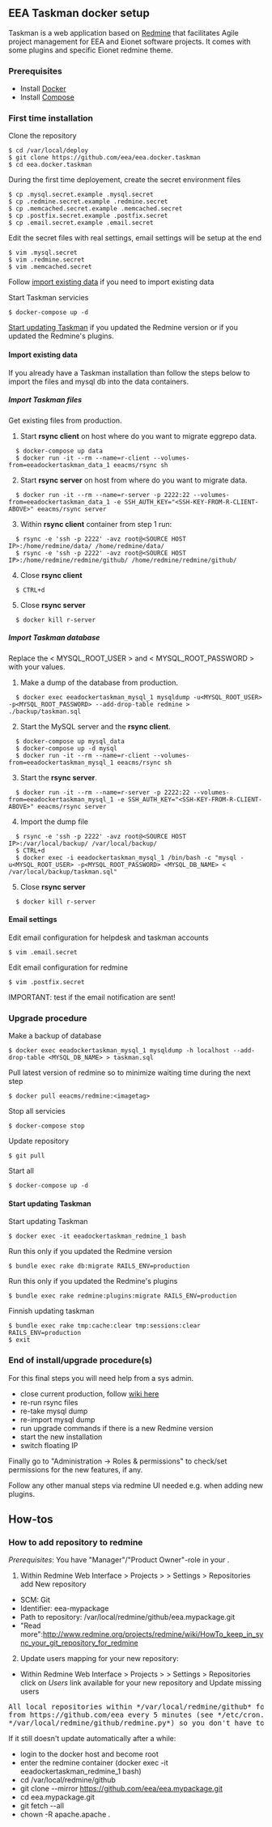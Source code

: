 ## EEA Taskman docker setup
Taskman is a web application based on [Redmine](http://www.redmine.org) that facilitates Agile project management for EEA and Eionet software projects. It comes with some plugins and specific Eionet redmine theme.

### Prerequisites

- Install [Docker](https://docs.docker.com/installation/)
- Install [Compose](https://docs.docker.com/compose/install/)

### First time installation

Clone the repository

    $ cd /var/local/deploy
    $ git clone https://github.com/eea/eea.docker.taskman
    $ cd eea.docker.taskman

During the first time deployement, create the secret environment files

    $ cp .mysql.secret.example .mysql.secret
    $ cp .redmine.secret.example .redmine.secret
    $ cp .memcached.secret.example .memcached.secret
    $ cp .postfix.secret.example .postfix.secret
    $ cp .email.secret.example .email.secret

Edit the secret files with real settings, email settings will be setup at the end

    $ vim .mysql.secret
    $ vim .redmine.secret
    $ vim .memcached.secret

Follow [import existing data](#import-existing-data) if you need to import existing data

Start Taskman servicies

    $ docker-compose up -d

[Start updating Taskman](#start-updating-taskman) if you updated the Redmine version or if you updated the Redmine's plugins.

#### Import existing data

If you already have a Taskman installation than follow the steps below to import the files and mysql db into the data containers.

##### Import Taskman files

Get existing files from production.

1. Start **rsync client** on host where do you want to migrate eggrepo data.

  ```
    $ docker-compose up data
    $ docker run -it --rm --name=r-client --volumes-from=eeadockertaskman_data_1 eeacms/rsync sh
  ```

2. Start **rsync server** on host from where do you want to migrate data.

  ```
    $ docker run -it --rm --name=r-server -p 2222:22 --volumes-from=eeadockertaskman_data_1 -e SSH_AUTH_KEY="<SSH-KEY-FROM-R-CLIENT-ABOVE>" eeacms/rsync server
  ```

3. Within **rsync client** container from step 1 run:

  ```
    $ rsync -e 'ssh -p 2222' -avz root@<SOURCE HOST IP>:/home/redmine/data/ /home/redmine/data/
    $ rsync -e 'ssh -p 2222' -avz root@<SOURCE HOST IP>:/home/redmine/redmine/github/ /home/redmine/redmine/github/
  ```

4. Close **rsync client**

  ```
    $ CTRL+d
  ```

5. Close **rsync server**

  ```
    $ docker kill r-server
  ```

##### Import Taskman database

Replace the < MYSQL_ROOT_USER > and < MYSQL_ROOT_PASSWORD > with your values.

1. Make a dump of the database from production.

  ```
    $ docker exec eeadockertaskman_mysql_1 mysqldump -u<MYSQL_ROOT_USER> -p<MYSQL_ROOT_PASSWORD> --add-drop-table redmine > ./backup/taskman.sql
  ```

2. Start the MySQL server and the **rsync client**.

  ```
    $ docker-compose up mysql_data
    $ docker-compose up -d mysql
    $ docker run -it --rm --name=r-client --volumes-from=eeadockertaskman_mysql_1 eeacms/rsync sh
  ```

3. Start the **rsync server**.

  ```
    $ docker run -it --rm --name=r-server -p 2222:22 --volumes-from=eeadockertaskman_mysql_1 -e SSH_AUTH_KEY="<SSH-KEY-FROM-R-CLIENT-ABOVE>" eeacms/rsync server
  ```

4. Import the dump file

  ```
    $ rsync -e 'ssh -p 2222' -avz root@<SOURCE HOST IP>:/var/local/backup/ /var/local/backup/
    $ CTRL+d
    $ docker exec -i eeadockertaskman_mysql_1 /bin/bash -c "mysql -u<MYSQL_ROOT_USER> -p<MYSQL_ROOT_PASSWORD> <MYSQL_DB_NAME> < /var/local/backup/taskman.sql"
  ```

5. Close **rsync server**

  ```
    $ docker kill r-server
  ```

#### Email settings

Edit email configuration for helpdesk and taskman accounts

    $ vim .email.secret

Edit email configuration for redmine

    $ vim .postfix.secret

IMPORTANT: test if the email notification are sent!

### Upgrade procedure

Make a backup of database

    $ docker exec eeadockertaskman_mysql_1 mysqldump -h localhost --add-drop-table <MYSQL_DB_NAME> > taskman.sql

Pull latest version of redmine so to minimize waiting time during the next step

    $ docker pull eeacms/redmine:<imagetag>

Stop all servicies

    $ docker-compose stop

Update repository

    $ git pull

Start all

    $ docker-compose up -d

#### Start updating Taskman

Start updating Taskman

    $ docker exec -it eeadockertaskman_redmine_1 bash

Run this only if you updated the Redmine version

    $ bundle exec rake db:migrate RAILS_ENV=production

Run this only if you updated the Redmine's plugins

    $ bundle exec rake redmine:plugins:migrate RAILS_ENV=production

Finnish updating taskman

    $ bundle exec rake tmp:cache:clear tmp:sessions:clear RAILS_ENV=production
    $ exit

### End of install/upgrade procedure(s)

For this final steps you will need help from a sys admin.

- close current production, follow [wiki here]( https://taskman.eionet.europa.eu/projects/infrastructure/wiki/How_To_Inform_on_Planned_Maintenance)
- re-run rsync files
- re-take mysql dump
- re-import mysql dump
- run upgrade commands if there is a new Redmine version
- start the new installation
- switch floating IP

Finally go to "Administration -> Roles & permissions" to check/set permissions for the new features, if any.

Follow any other manual steps via redmine UI needed e.g. when adding new plugins.

## How-tos
### How to add repository to redmine

*Prerequisites*: You have "Manager"/"Product Owner"-role in your <Project>.

1. Within Redmine Web Interface > Projects > <Project> > Settings > Repositories add New repository

* SCM: Git
* Identifier: eea-mypackage
* Path to repository: /var/local/redmine/github/eea.mypackage.git
* "Read more":http://www.redmine.org/projects/redmine/wiki/HowTo_keep_in_sync_your_git_repository_for_redmine

2. Update users mapping for your new repository:

* Within Redmine Web Interface > Projects > <Project> > Settings > Repositories click on *Users* link available for your new repository and Update missing users

<pre>
All local repositories within */var/local/redmine/github* folder are synced automatically
from https://github.com/eea every 5 minutes (see */etc/cron.d/sync_git_repos* and
*/var/local/redmine/github/redmine.py*) so you don't have to add them manually on server side.
</pre>

If it still doesn't update automatically after a while:

* login to the docker host and become root
* enter the redmine container (docker exec -it eeadockertaskman_redmine_1 bash)
* cd /var/local/redmine/github
* git clone --mirror https://github.com/eea/eea.mypackage.git
* cd eea.mypackage.git
* git fetch --all
* chown -R apache.apache .
